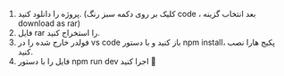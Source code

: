1. پروژه را دانلود کنید. (کلیک بر روی دکمه سبز رنگ code ، بعد انتخاب گزینه download as rar)
2. فایل rar را استخراج کنید.
3. فولدر خارج شده را در vs code باز کنید و با دستور npm install، پکیج هارا نصب کنید.
4. فایل را با دستور npm run dev اجرا کنید 🥳
